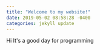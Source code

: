 ```yaml
---
title: "Welcome to my website!"
date: 2019-05-02 08:58:28 -0400
categories: jekyll update
---
```

Hi
It's a good day for programming

